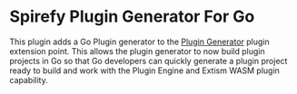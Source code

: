 # Spirefy Plugin Generator For Go

This plugin adds a Go Plugin generator to the <a target="_blank" href="">Plugin Generator</a> plugin extension point. This
allows the plugin generator to now build plugin projects in Go so that Go developers
can quickly generate a plugin project ready to build and work with the Plugin Engine
and Extism WASM plugin capability. 

